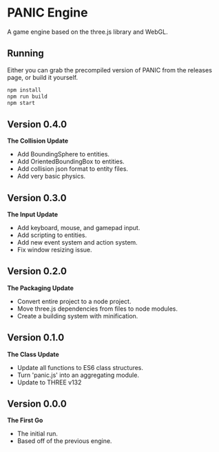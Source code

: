 # PANIC Engine
A game engine based on the three.js library and WebGL.

## Running
Either you can grab the precompiled version of PANIC from the releases page,
or build it yourself.
```bash
npm install
npm run build
npm start
```

## Version 0.4.0
**The Collision Update**
- Add BoundingSphere to entities.
- Add OrientedBoundingBox to entities.
- Add collision json format to entity files.
- Add very basic physics.

## Version 0.3.0
**The Input Update**
- Add keyboard, mouse, and gamepad input.
- Add scripting to entities.
- Add new event system and action system.
- Fix window resizing issue.

## Version 0.2.0
**The Packaging Update**
- Convert entire project to a node project.
- Move three.js dependencies from files to node modules.
- Create a building system with minification.

## Version 0.1.0
**The Class Update**
- Update all functions to ES6 class structures.
- Turn 'panic.js' into an aggregating module.
- Update to THREE v132

## Version 0.0.0
**The First Go**
- The initial run.
- Based off of the previous engine.
